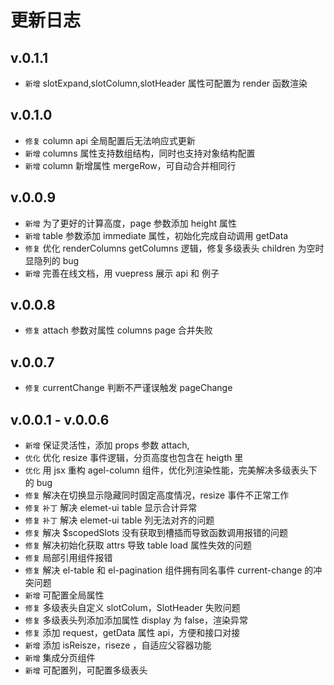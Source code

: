 # 更新日志

## v.0.1.1

- `新增` slotExpand,slotColumn,slotHeader 属性可配置为 render 函数渲染

## v.0.1.0

- `修复` column api 全局配置后无法响应式更新
- `新增` columns 属性支持数组结构，同时也支持对象结构配置
- `新增` column 新增属性 mergeRow，可自动合并相同行

## v.0.0.9

- `新增` 为了更好的计算高度，page 参数添加 height 属性
- `新增` table 参数添加 immediate 属性，初始化完成自动调用 getData
- `修复` 优化 renderColumns getColumns 逻辑，修复多级表头 children 为空时显隐列的 bug
- `新增` 完善在线文档，用 vuepress 展示 api 和 例子

## v.0.0.8

- `修复` attach 参数对属性 columns page 合并失败

## v.0.0.7

- `修复` currentChange 判断不严谨误触发 pageChange

## v.0.0.1 - v.0.0.6

- `新增` 保证灵活性，添加 props 参数 attach,
- `优化` 优化 resize 事件逻辑，分页高度也包含在 heigth 里
- `优化` 用 jsx 重构 agel-column 组件，优化列渲染性能，完美解决多级表头下的 bug
- `修复` 解决在切换显示隐藏同时固定高度情况，resize 事件不正常工作
- `修复` `补丁` 解决 elemet-ui table 显示合计异常
- `修复` `补丁` 解决 elemet-ui table 列无法对齐的问题
- `修复` 解决 \$scopedSlots 没有获取到槽插而导致函数调用报错的问题
- `修复` 解决初始化获取 attrs 导致 table load 属性失效的问题
- `修复` 局部引用组件报错
- `修复` 解决 el-table 和 el-pagination 组件拥有同名事件 current-change 的冲突问题
- `新增` 可配置全局属性
- `修复` 多级表头自定义 slotColum，SlotHeader 失败问题
- `修复` 多级表头列添加添加属性 display 为 false，渲染异常
- `修复` 添加 request，getData 属性 api，方便和接口对接
- `新增` 添加 isReisze，riseze ，自适应父容器功能
- `新增` 集成分页组件
- `新增` 可配置列，可配置多级表头
